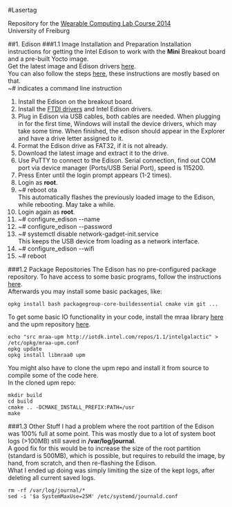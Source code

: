#Lasertag

Repository for the [Wearable Computing Lab Course 2014](http://praktikum.ese.uni-freiburg.de/)  
University of Freiburg  

##1. Edison
###1.1 Image Installation and Preparation
Installation instructions for getting the Intel Edison to work with the **Mini** Breakout board and a pre-built Yocto image.  
Get the latest image and Edison drivers [here](https://communities.intel.com/docs/DOC-23242).  
You can also follow the steps [here](https://communities.intel.com/message/261922), these instructions are mostly based on that.  
~# indicates a command line instruction

1. Install the Edison on the breakout board.
2. Install the [FTDI drivers](http://www.ftdichip.com/Drivers/CDM/CDM%20v2.10.00%20WHQL%20Certified.exe) and Intel Edison drivers.
3. Plug in Edison via USB cables, both cables are needed. When plugging in for the first time, Windows will install the device drivers, which may take some time. When finished, the edison should appear in the Explorer and have a drive letter assigned to it.
4. Format the Edison drive as FAT32, if it is not already.
5. Download the latest image and extract it to the drive.
6. Use PuTTY to connect to the Edison. Serial connection, find out COM port via device manager (Ports/USB Serial Port), speed is 115200.
7. Press Enter until the login prompt appears (1-2 times).
8. Login as **root**.
9. ~# reboot ota  
This automatically flashes the previously loaded image to the Edison, while rebooting. May take a while.
10. Login again as **root**.
11. ~# configure_edison --name
12. ~# configure_edison --password
13. ~# systemctl disable network-gadget-init.service  
This keeps the USB device from loading as a network interface.
14. ~# configure_edison --wifi
15. ~# reboot

###1.2 Package Repositories
The Edison has no pre-configured package repository. To have access to some basic programs, follow the instructions [here](http://alextgalileo.altervista.org/edison-package-repo-configuration-instructions.html).  
Afterwards you may install some basic packages, like:

    opkg install bash packagegroup-core-buildessential cmake vim git ...

To get some basic IO functionality in your code, install the mraa library [here](https://github.com/intel-iot-devkit/mraa) and the upm repository [here](https://github.com/intel-iot-devkit/upm).  

    echo "src mraa-upm http://iotdk.intel.com/repos/1.1/intelgalactic" > /etc/opkg/mraa-upm.conf
    opkg update
    opkg install libmraa0 upm

You might also have to clone the upm repo and install it from source to compile some of the code here.  
In the cloned upm repo:

    mkdir build
    cd build
    cmake .. -DCMAKE_INSTALL_PREFIX:PATH=/usr
    make

###1.3 Other Stuff
I had a problem where the root partition of the Edison was 100% full at some point. This was mostly due to a lot of system boot logs (>100MB) still saved in **/var/log/journal**.  
A good fix for this would be to increase the size of the root partition (standard is 500MB), which is possible, but requires to rebuild the image, by hand, from scratch, and then re-flashing the Edison.  
What I ended up doing was simply limiting the size of the kept logs, after deleting all current saved logs.  

    rm -rf /var/log/journal/*
    sed -i '$a SystemMaxUse=25M' /etc/systemd/journald.conf
